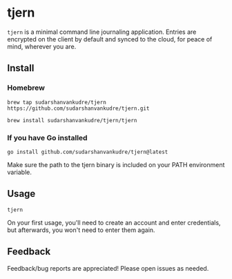 # tjern
`tjern` is a minimal command line journaling application. Entries are encrypted on the client by default and synced to the cloud, for peace of mind, wherever you are. 

## Install
### Homebrew
```
brew tap sudarshanvankudre/tjern https://github.com/sudarshanvankudre/tjern.git
```
```
brew install sudarshanvankudre/tjern/tjern
```
### If you have Go installed
```
go install github.com/sudarshanvankudre/tjern@latest
```
Make sure the path to the tjern binary is included on your PATH environment variable.

## Usage
```
tjern
```
On your first usage, you'll need to create an account and enter credentials, but afterwards, you won't need to enter them again.

## Feedback
Feedback/bug reports are appreciated! Please open issues as needed.
